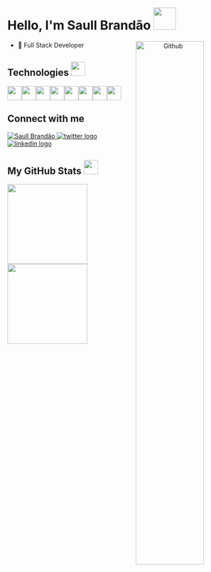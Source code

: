 <h1> Hello, I'm Saull Brandão <img src = "https://raw.githubusercontent.com/MartinHeinz/MartinHeinz/master/wave.gif" width=50px height=50px> </h1>
<p align='center'>

<img width="55%" align="right" alt="Github" src="https://raw.githubusercontent.com/onimur/.github/master/.resources/git-header.svg" />

- 🌱 Full Stack Developer

<h2> Technologies <img src = "https://media2.giphy.com/media/QssGEmpkyEOhBCb7e1/giphy.gif?cid=ecf05e47a0n3gi1bfqntqmob8g9aid1oyj2wr3ds3mg700bl&rid=giphy.gif" width = 32px  height=32px> </h2>
<div style="display: flex">
    <img width ='32px' src ='https://raw.githubusercontent.com/rahulbanerjee26/githubAboutMeGenerator/main/icons/ruby.svg'>
    <img width ='32px' src ='https://raw.githubusercontent.com/rahulbanerjee26/githubAboutMeGenerator/main/icons/rails.svg'>
    <img width ='32px' src ='https://raw.githubusercontent.com/rahulbanerjee26/githubAboutMeGenerator/main/icons/javascript.svg'>
    <img width ='32px' src ='https://raw.githubusercontent.com/rahulbanerjee26/githubAboutMeGenerator/main/icons/typescript.svg'>
    <img width ='32px' src ='https://raw.githubusercontent.com/rahulbanerjee26/githubAboutMeGenerator/main/icons/reactjs.svg'>
    <img width ='32px' src ='https://raw.githubusercontent.com/rahulbanerjee26/githubAboutMeGenerator/main/icons/html.svg'>
    <img width ='32px' src ='https://raw.githubusercontent.com/rahulbanerjee26/githubAboutMeGenerator/main/icons/css.svg'>
    <img width ='32px' src ='https://raw.githubusercontent.com/rahulbanerjee26/githubAboutMeGenerator/main/icons/tailwind.svg'>
</div>

<h2> Connect with me</h2>
      <a href="https://www.saull.com.br">
            <img alt="Saull Brandão" src="https://img.shields.io/badge/-saull.com.br-1a1a1a?style=flat&logo=googlechrome&logoColor=white" />
      </a>
      <a href="https://www.twitter.com/saullbrandao/">
      <img alt="twitter logo" src="https://img.shields.io/badge/-saullbrandao-1DA1F2?style=flat&logo=Twitter&logoColor=white" />
    </a>
    <a href="https://www.linkedin.com/in/saullbrandao/">
      <img alt="linkedin logo" src="https://img.shields.io/badge/-saullbrandao-0A66C2?style=flat&logo=Linkedin&logoColor=white" />
    </a>
   


<h2> My GitHub Stats <img src='https://media1.giphy.com/media/du3J3cXyzhj75IOgvA/giphy.gif?cid=ecf05e47x2g034i9pzwtzzsd3xgg2w9nr94t4tflbbgo3008&rid=giphy.gif' width=32px  height=32px> </h2>

<div>
  <a href="https://github.com/saullbrandao">
  <img height="180em" src="https://github-readme-stats.vercel.app/api?username=saullbrandao&show_icons=true&theme=dark&include_all_commits=true&count_private=true"/>
  <img height="180em" src="https://github-readme-stats.vercel.app/api/top-langs/?username=saullbrandao&layout=compact&theme=dark"/>
<div>
